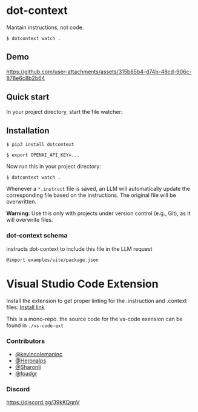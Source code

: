 # dot-context

Mantain instructions, not code.

```
$ dotcontext watch .
```
## Demo

https://github.com/user-attachments/assets/315b85b4-d74b-48cd-906c-878e6c8b2b64

## Quick start

In your project directory, start the file watcher:

## Installation

```
$ pip3 install dotcontext
```

```
$ export OPENAI_API_KEY=...
```

Now run this in your project directory:

```
$ dotcontext watch .
```

Whenever a `*.instruct` file is saved, an LLM will automatically update the corresponding file based on the instructions. The original file will be overwritten.

**Warning:** Use this only with projects under version control (e.g., Git), as it will overwrite files.

### dot-context schema

instructs dot-context to include this file in the LLM request

```
@import examples/vite/package.json
```

# Visual Studio Code Extension

Install the extension to get proper linting for the .instruction and .context files: [Install link](https://marketplace.visualstudio.com/items?itemName=DotContext.dot-context)

This is a mono-repo. the source code for the vs-code exension can be found in `./vs-code-ext`

### Contributors

- [@kevincolemaninc](https://github.com/kevincolemaninc)
- [@Heronalps](https://github.com/Heronalps)
- [@Sharonli](https://github.com/Sharonli)
- [@foadgr](https://github.com/foadgr)

### Discord

https://discord.gg/39kKQgnV
